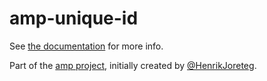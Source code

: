 # amp-unique-id

See [the documentation](http://amp.ampersandjs.com#amp-unique-id) for more info.

Part of the [amp project](http://amp.ampersandjs.com#amp-unique-id), initially created by [@HenrikJoreteg](http://twitter.com/henrikjoreteg).